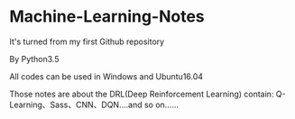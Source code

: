 # Machine-Learning-Notes
It's turned from my first Github repository

By Python3.5

All codes can be used in Windows and Ubuntu16.04

Those notes are about the DRL(Deep Reinforcement Learning)
contain:
Q-Learning、Sass、CNN、DQN....and so on......



